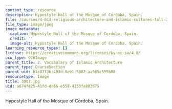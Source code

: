 ```yaml
---
content_type: resource
description: Hypostyle Hall of the Mosque of Cordoba, Spain.
file: /courses/4-614-religious-architecture-and-islamic-cultures-fall-2002/a674f02541fdda66e5584153fe803d75_3002.jpg
file_type: image/jpeg
image_metadata:
  caption: Hypostyle Hall of the Mosque of Cordoba, Spain.
  credit: ''
  image-alt: Hypostyle Hall of the Mosque of Cordoba, Spain.
learning_resource_types: []
license: https://creativecommons.org/licenses/by-nc-sa/4.0/
ocw_type: OCWImage
parent_title: 2. Vocabulary of Islamic Architecture
parent_type: CourseSection
parent_uid: b1c87f3b-403d-8ee1-5082-aa965c555b89
resourcetype: Image
title: 3002.jpg
uid: a674f025-41fd-da66-e558-4153fe803d75
---
```

Hypostyle Hall of the Mosque of Cordoba, Spain.